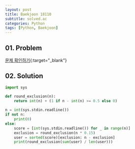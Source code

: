```yaml
---
layout: post
title: Baekjoon 18110
subtitle: solved.ac
categories: Python
tags: [Python, Baekjoon]
---
```


## 01. Problem

[문제 확인하기](https://www.acmicpc.net/problem/18110){:target="_blank"}

## 02. Solution

```Python
import sys

def round_exclusion(n):
    return int(n) + (1 if n - int(n) >= 0.5 else 0)
 
n = int(sys.stdin.readline())
if not n:
    print(0)
else:
    score = [int(sys.stdin.readline()) for _ in range(n)]
    exclusion = round_exclusion(n * 0.15)
    user = sorted(score)[exclusion: n - exclusion]
    print(round_exclusion(sum(user) / len(user)))
```
